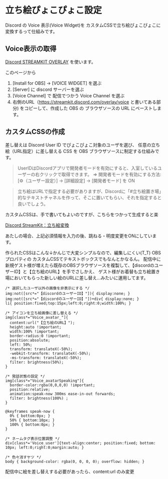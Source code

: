 # 立ち絵ぴょこぴょこ設定

Discord の Voice 表示(Voice Widget)を カスタムCSSで立ち絵ぴょこぴょこに変換するって仕組みです。

## Voice表示の取得

[Discord STREAMKIT OVERLAY](https://streamkit.discord.com/overlay) を使います。

このページから

1. [Install for OBS] -> [VOICE WIDGET] を選ぶ
2. [Server] に discord サーバーを選ぶ
3. [Voice Channel] で 配信でつかう Voice Channel を選ぶ
4. 右側のURL（https://streamkit.discord.com/overlay/voice と書いてある部分) をコピーして、作成した OBS の ブラウザソースの URL にペーストします。




## カスタムCSSの作成

差し替えは Discord User ID でぴょこぴょこ対象のユーザを選び、
任意の立ち絵（URL指定）に差し替える CSS を OBS ブラウザソースに制定する仕組みです。

> UserIDはDiscordアプリで開発者モードを有効にすると、入室しているユーザーの右クリックで取得できます。
⇒ 開発者モードを有効にする方法: [⚙（ユーザー設定）] -> [詳細設定] -> [開発者モード] を ON


> 立ち絵はURLで指定する必要がありますが、Discordに「#立ち絵置き場」的なテキストチャネルを作って、そこに置いてもらい、それを指定すると良いでしょう。


カスタムCSSは、手で書いてもよいのですが、こちらをつかって生成すると楽

[Discord StreamKit：立ち絵変換](https://manten-do.net/contents/dsk01)

あたしの場合、上記必須情報を入力の後、跳ねる・明度変更をONにしています。

作られたCSSはこんな↓かんじで大変シンプルなので、編集しにくい(T_T) OBS プロパティの カスタムCSSてテキストボックスでもなんとかなるん。
配信中に新規ゲスト様が増えたら既存のOBSブラウザソースを複製して、【discordのユーザーID】と【立ち絵のURL】を手でさしかえ、
ゲスト様がお着替も立ち絵置き場においてもらった新しい絵のURLに差し替え…みたいに運用してます。

```
/* 選択したユーザ以外の画像を非表示にする */
img:not([src*="【discordのユーザーID】"]){ display:none; }
img:not([src*="【discordのユーザーID】"])+div{ display:none; }
li{ position:fixed;top:15px;left:0;right:0;width:100%; }

/* アイコンを立ち絵画像に差し替える */
img[class*="Voice_avatar_"]{
  content:url("【立ち絵のURL】");
  height:auto !important;
  width:100% !important;
  border-radius:0 !important;
  position:absolute;
  left: 50%;
  transform: translateX(-50%);
  -webkit-transform: translateX(-50%);
  -ms-transform: translateX(-50%);
  filter: brightness(50%);
}

/* 発話状態の設定 */
img[class*="Voice_avatarSpeaking"]{
  border-color:rgba(0,0,0,0) !important;
  position:relative;
  animation:speak-now 300ms ease-in-out forwards;
  filter: brightness(100%) ;
}

@keyframes speak-now {
  0% { bottom:0px; }
  50% { bottom:10px; }
  100% { bottom:0px; }
}

/* ネームタグ表示位置調整 */
div[class*='Voice_user']{text-align:center; position:fixed; bottom: 10px; left:0;right:0;margin:auto; }

/* 色々消すヤツ */
body { background-color: rgba(0, 0, 0, 0); overflow: hidden; }

```

配信中に絵を差し替えする必要があったら、content:url のみ変更
